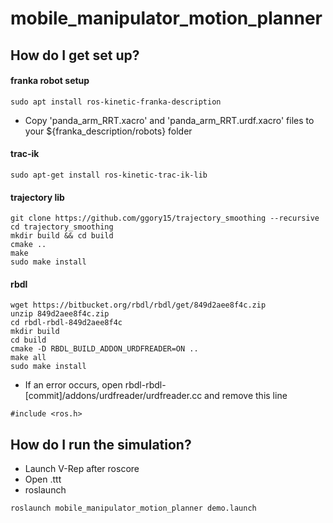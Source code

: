 # mobile_manipulator_motion_planner


## How do I get set up?

#### franka robot setup
```
sudo apt install ros-kinetic-franka-description
```
* Copy 'panda_arm_RRT.xacro' and 'panda_arm_RRT.urdf.xacro' files to your ${franka_description/robots} folder


#### trac-ik
``` 
sudo apt-get install ros-kinetic-trac-ik-lib
```


#### trajectory lib
```
git clone https://github.com/ggory15/trajectory_smoothing --recursive
cd trajectory_smoothing
mkdir build && cd build
cmake ..
make
sudo make install
```


#### rbdl
```
wget https://bitbucket.org/rbdl/rbdl/get/849d2aee8f4c.zip
unzip 849d2aee8f4c.zip
cd rbdl-rbdl-849d2aee8f4c
mkdir build
cd build
cmake -D RBDL_BUILD_ADDON_URDFREADER=ON ..
make all
sudo make install
```

* If an error occurs, open rbdl-rbdl-[commit]/addons/urdfreader/urdfreader.cc and remove this line
```
#include <ros.h>
```


## How do I run the simulation?

* Launch V-Rep after roscore
* Open .ttt
* roslaunch
```
roslaunch mobile_manipulator_motion_planner demo.launch
```
